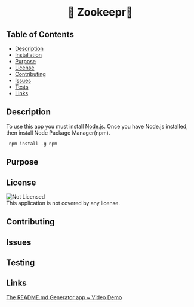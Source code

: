  <h1 align="center">🏅 Zookeepr🏅</h1>
     
  
  ## Table of Contents
  - [Description](#description)
  - [Installation](#installation)
  - [Purpose](#purpose)
  - [License](#license)
  - [Contributing](#contributing)
  - [Issues](#issues)
  - [Tests](#tests)
  - [Links](#links)
  ## Description
  
   To use this app you must install [Node.js](https://nodejs.org/en/).  Once you have Node.js installed, then install Node Package Manager(npm).

```
 npm install -g npm

```
## Purpose



## License

![Not Licensed](https://img.shields.io/badge/license--tertiary)
<br />
This application is not covered by any license.

## Contributing



## Issues




## Testing




## Links

[The README.md Generator app ~ Video Demo](https://youtu.be/JXuEjuwBTIc)
